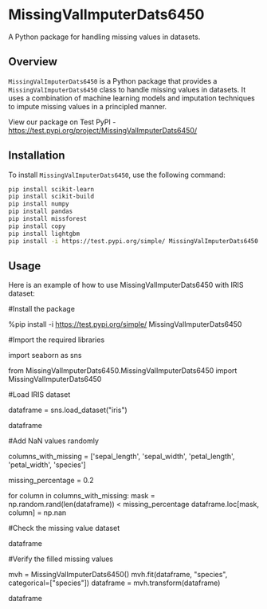 # MissingValImputerDats6450

A Python package for handling missing values in datasets.

## Overview

`MissingValImputerDats6450` is a Python package that provides a `MissingValImputerDats6450` class to handle missing values in datasets. It uses a combination of machine learning models and imputation techniques to impute missing values in a principled manner.

View our package on Test PyPI - https://test.pypi.org/project/MissingValImputerDats6450/

## Installation

To install `MissingValImputerDats6450`, use the following command:

```bash
pip install scikit-learn
pip install scikit-build
pip install numpy
pip install pandas
pip install missforest
pip install copy
pip install lightgbm
pip install -i https://test.pypi.org/simple/ MissingValImputerDats6450
```

## Usage
Here is an example of how to use MissingValImputerDats6450 with IRIS dataset:

#Install the package

%pip install -i https://test.pypi.org/simple/ MissingValImputerDats6450

#Import the required libraries

import seaborn as sns

from MissingValImputerDats6450.MissingValImputerDats6450 import MissingValImputerDats6450

#Load IRIS dataset

dataframe = sns.load_dataset("iris")

dataframe

#Add NaN values randomly

columns_with_missing = ['sepal_length', 'sepal_width', 'petal_length', 'petal_width', 'species']

missing_percentage = 0.2

for column in columns_with_missing:
    mask = np.random.rand(len(dataframe)) < missing_percentage
    dataframe.loc[mask, column] = np.nan

#Check the missing value dataset

dataframe

#Verify the filled missing values

mvh = MissingValImputerDats6450()
mvh.fit(dataframe, "species", categorical=["species"])
dataframe = mvh.transform(dataframe)

dataframe